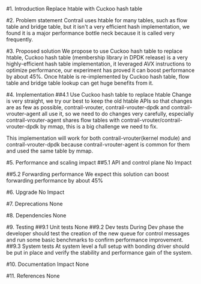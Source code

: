 
#1. Introduction
Replace htable with Cuckoo hash table

#2. Problem statement
Contrail uses htable for many tables, such as flow table and bridge table, but it isn't a very
efficient hash implementation, we found it is a major performance bottle neck because it is called
very frequently.

#3. Proposed solution
We propose to use Cuckoo hash table to replace htable, Cuckoo hash table (membership library in DPDK
release) is a very highly-efficient hash table implementation, it leveraged AVX instructions to
optimize performance, our experiment has proved it can boost performance by about 45%. Once htable
is re-implemented by Cuckoo hash table, flow table and bridge table lookup can get huge benefits
from it.

#4. Implementation
##4.1 Use Cuckoo hash table to replace htable
Change is very straight, we try our best to keep the old htable APIs so that changes are as few as
possible, contrail-vrouter, contrail-vrouter-dpdk and contrail-vrouter-agent all use it, so we
need to do changes very carefully, especially contrail-vrouter-agent shares flow tables with
contrail-vrouter/contrail-vrouter-dpdk by mmap, this is a big challenge we need to fix.

This implementation will work for both contrail-vrouter(kernel module) and contrail-vrouter-dpdk
because contrail-vrouter-agent is common for them and used the same table by mmap.

#5. Performance and scaling impact
##5.1 API and control plane
No Impact

##5.2 Forwarding performance
We expect this solution can boost forwarding performance by about 45%

#6. Upgrade
No Impact

#7. Deprecations
None

#8. Dependencies
None

#9. Testing
##9.1 Unit tests
None
##9.2 Dev tests
During Dev phase the developer should test the creation of the new queue for control messages and run
some basic benchmarks to confirm performance improvement.
##9.3 System tests
At system level a full setup with bonding driver should be put in place and verify the stability and 
performance gain of the system.

#10. Documentation Impact
None

#11. References
None
